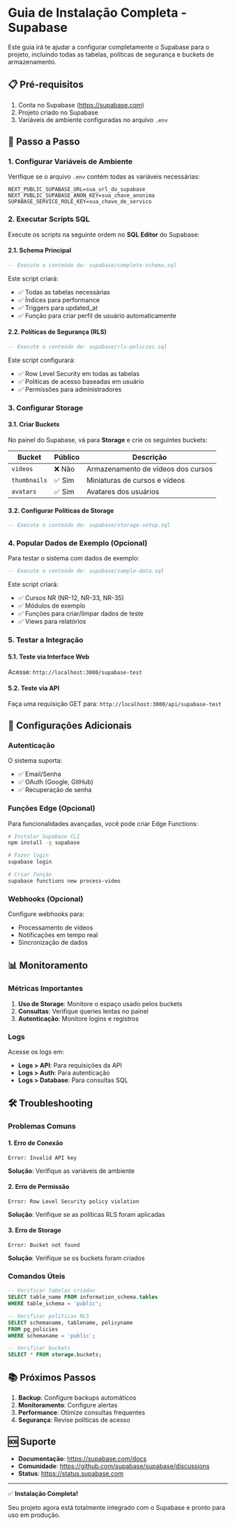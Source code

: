 # Guia de Instalação Completa - Supabase

Este guia irá te ajudar a configurar completamente o Supabase para o projeto, incluindo todas as tabelas, políticas de segurança e buckets de armazenamento.

## 📋 Pré-requisitos

1. Conta no Supabase (https://supabase.com)
2. Projeto criado no Supabase
3. Variáveis de ambiente configuradas no arquivo `.env`

## 🚀 Passo a Passo

### 1. Configurar Variáveis de Ambiente

Verifique se o arquivo `.env` contém todas as variáveis necessárias:

```env
NEXT_PUBLIC_SUPABASE_URL=sua_url_do_supabase
NEXT_PUBLIC_SUPABASE_ANON_KEY=sua_chave_anonima
SUPABASE_SERVICE_ROLE_KEY=sua_chave_de_servico
```

### 2. Executar Scripts SQL

Execute os scripts na seguinte ordem no **SQL Editor** do Supabase:

#### 2.1. Schema Principal
```sql
-- Execute o conteúdo de: supabase/complete-schema.sql
```
Este script criará:
- ✅ Todas as tabelas necessárias
- ✅ Índices para performance
- ✅ Triggers para updated_at
- ✅ Função para criar perfil de usuário automaticamente

#### 2.2. Políticas de Segurança (RLS)
```sql
-- Execute o conteúdo de: supabase/rls-policies.sql
```
Este script configurará:
- ✅ Row Level Security em todas as tabelas
- ✅ Políticas de acesso baseadas em usuário
- ✅ Permissões para administradores

### 3. Configurar Storage

#### 3.1. Criar Buckets
No painel do Supabase, vá para **Storage** e crie os seguintes buckets:

| Bucket | Público | Descrição |
|--------|---------|-----------|
| `videos` | ❌ Não | Armazenamento de vídeos dos cursos |
| `thumbnails` | ✅ Sim | Miniaturas de cursos e vídeos |
| `avatars` | ✅ Sim | Avatares dos usuários |

#### 3.2. Configurar Políticas de Storage
```sql
-- Execute o conteúdo de: supabase/storage-setup.sql
```

### 4. Popular Dados de Exemplo (Opcional)

Para testar o sistema com dados de exemplo:

```sql
-- Execute o conteúdo de: supabase/sample-data.sql
```

Este script criará:
- ✅ Cursos NR (NR-12, NR-33, NR-35)
- ✅ Módulos de exemplo
- ✅ Funções para criar/limpar dados de teste
- ✅ Views para relatórios

### 5. Testar a Integração

#### 5.1. Teste via Interface Web
Acesse: `http://localhost:3000/supabase-test`

#### 5.2. Teste via API
Faça uma requisição GET para: `http://localhost:3000/api/supabase-test`

## 🔧 Configurações Adicionais

### Autenticação

O sistema suporta:
- ✅ Email/Senha
- ✅ OAuth (Google, GitHub)
- ✅ Recuperação de senha

### Funções Edge (Opcional)

Para funcionalidades avançadas, você pode criar Edge Functions:

```bash
# Instalar Supabase CLI
npm install -g supabase

# Fazer login
supabase login

# Criar função
supabase functions new process-video
```

### Webhooks (Opcional)

Configure webhooks para:
- Processamento de vídeos
- Notificações em tempo real
- Sincronização de dados

## 📊 Monitoramento

### Métricas Importantes

1. **Uso de Storage**: Monitore o espaço usado pelos buckets
2. **Consultas**: Verifique queries lentas no painel
3. **Autenticação**: Monitore logins e registros

### Logs

Acesse os logs em:
- **Logs > API**: Para requisições da API
- **Logs > Auth**: Para autenticação
- **Logs > Database**: Para consultas SQL

## 🛠️ Troubleshooting

### Problemas Comuns

#### 1. Erro de Conexão
```
Error: Invalid API key
```
**Solução**: Verifique as variáveis de ambiente

#### 2. Erro de Permissão
```
Error: Row Level Security policy violation
```
**Solução**: Verifique se as políticas RLS foram aplicadas

#### 3. Erro de Storage
```
Error: Bucket not found
```
**Solução**: Verifique se os buckets foram criados

### Comandos Úteis

```sql
-- Verificar tabelas criadas
SELECT table_name FROM information_schema.tables 
WHERE table_schema = 'public';

-- Verificar políticas RLS
SELECT schemaname, tablename, policyname 
FROM pg_policies 
WHERE schemaname = 'public';

-- Verificar buckets
SELECT * FROM storage.buckets;
```

## 📚 Próximos Passos

1. **Backup**: Configure backups automáticos
2. **Monitoramento**: Configure alertas
3. **Performance**: Otimize consultas frequentes
4. **Segurança**: Revise políticas de acesso

## 🆘 Suporte

- **Documentação**: https://supabase.com/docs
- **Comunidade**: https://github.com/supabase/supabase/discussions
- **Status**: https://status.supabase.com

---

✅ **Instalação Completa!** 

Seu projeto agora está totalmente integrado com o Supabase e pronto para uso em produção.